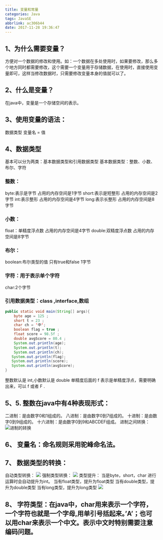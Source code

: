 ```yaml
---
title: 变量和常量
categories: Java
tags: JavaSE
abbrlink: ac306b44
date: 2017-11-28 19:36:47
---
```

## 1、为什么需要变量？
方便对一个数据的修改和使用。如：一个数据在多处使用时，如果要修改，那么多个地方同时都需要修改，这个需要一个变量用于存储数据，在使用时，直接使用变量即可，这样当修改数据时，只需要修改变量本身的值就可以了。
## 2、什么是变量？
在java中，变量是一个存储空间的表示。
## 3、使用变量的语法：
数据类型 变量名 = 值
## 4、数据类型
基本可以分为两类：基本数据类型和引用数据类型
基本数据类型：整数、小数、布尔、字符
<!---more--->
### 整数：
byte:表示是字节  占用的内存空间是1字节
short:表示是短整形  占用的内存空间是2字节
int:表示整形 占用的内存空间是4字节
long:表示长整形 占用的内存空间是8字节
### 小数：
float：单精度浮点数 占用的内存空间是4字节
double:双精度浮点数 占用的内存空间是8字节
### 布尔：
boolean:布尔类型的值 只有true和false 1字节
### 字符：用于表示单个字符
char:2个字节
### 引用数据类型：class ,interface,数组
```java
public static void main(String[] args){
    byte age = 125 ;
    short t = 23 ;
    char ch = '中';
    boolean flag = true ;
    float score = 98.5f ;
    double avgScore = 80.4 ;
    System.out.println(age);
    System.out.println(t);
    System.out.println(ch);
   System.out.println(flag);
   System.out.println(score);
   System.out.println(avgScore);
}
```
整数默认是 int,小数默认是 double 
单精度后面的 f 表示是单精度浮点，需要明确出来，可以 f 或者 F .
## 5、5.	整数在java中有4种表现形式：
二进制：是由数字0和1组成的。
八进制：是由数字0到7组成的。
十进制：是由数字0到9组成的。
十六进制：是由数字0到9和ABCDEF组成。
进制之间转换：
![进制的转换](http://ou3xxg3hg.bkt.clouddn.com/进制.jpg)
## 6、	变量名：命名规则采用驼峰命名法。
## 7、	数据类型的转换：
自动类型转换：
![](http://ou3xxg3hg.bkt.clouddn.com/自动类型转换.jpg)
强制类型转换：
![](http://ou3xxg3hg.bkt.clouddn.com/强制类型转换.jpg)
类型提升：
当是byte，short，char 进行运算时会自动提升为int。
当有float类型，提升为float类型
当有double类型，提升为double类型
当有long类型，提升为long类型
![](http://ou3xxg3hg.bkt.clouddn.com/类的自动提升.jpg)
## 8、	字符类型：在java中，char用来表示一个字符，一个字符也就是一个字母,用单引号括起来。’A’；也可以用char来表示一个中文。表示中文时特别需要注意编码问题。
